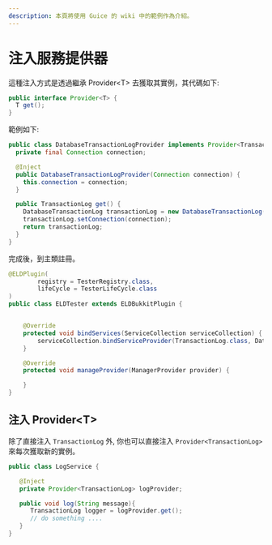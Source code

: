 ```yaml
---
description: 本頁將使用 Guice 的 wiki 中的範例作為介紹。
---
```


# 注入服務提供器

這種注入方式是透過繼承 Provider\<T> 去獲取其實例，其代碼如下:

```java
public interface Provider<T> {
  T get();
}
```

範例如下:

```java
public class DatabaseTransactionLogProvider implements Provider<TransactionLog> {
  private final Connection connection;

  @Inject
  public DatabaseTransactionLogProvider(Connection connection) {
    this.connection = connection;
  }

  public TransactionLog get() {
    DatabaseTransactionLog transactionLog = new DatabaseTransactionLog();
    transactionLog.setConnection(connection);
    return transactionLog;
  }
}
```

完成後，到主類註冊。

```java
@ELDPlugin(
        registry = TesterRegistry.class,
        lifeCycle = TesterLifeCycle.class
)
public class ELDTester extends ELDBukkitPlugin {


    @Override
    protected void bindServices(ServiceCollection serviceCollection) {
        serviceCollection.bindServiceProvider(TransactionLog.class, DatabaseTransactionLogProvider.class);
    }

    @Override
    protected void manageProvider(ManagerProvider provider) {

    }
}
```

## 注入 Provider\<T>

除了直接注入 `TransactionLog` 外, 你也可以直接注入 `Provider<TransactionLog>` 來每次獲取新的實例。

```java
public class LogService {

   @Inject
   private Provider<TransactionLog> logProvider;

   public void log(String message){
      TransactionLog logger = logProvider.get();
      // do something ....
   }
}
```

